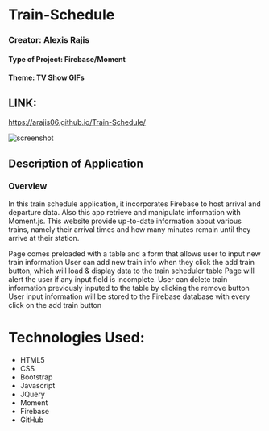 # Train-Schedule
### Creator: Alexis Rajis
#### Type of Project: Firebase/Moment

#### Theme: TV Show GIFs

 ## LINK:
  https://arajis06.github.io/Train-Schedule/
  
![screenshot](https://user-images.githubusercontent.com/49252572/59931137-50f3fc00-9412-11e9-9429-bfa53c47e566.png)
  

## Description of Application
### Overview

In this train schedule application, it incorporates Firebase to host arrival and departure data. Also this app retrieve and manipulate information with Moment.js. This website provide up-to-date information about various trains, namely their arrival times and how many minutes remain until they arrive at their station.


Page comes preloaded with a table and a form that allows user to input new train information 
User can add new train info when they click the add train button, which will load & display data to the train scheduler table
Page will alert the user if any input field is incomplete.
User can delete train information previously inputed to the table by clicking the remove button 
User input information will be stored to the Firebase database with every click on the add train button

# Technologies Used:
- HTML5
- CSS
- Bootstrap
- Javascript
- JQuery
- Moment
- Firebase
- GitHub

